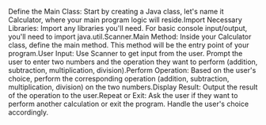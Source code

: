 Define the Main Class: Start by creating a Java class, let's name it Calculator, where your main program logic will reside.Import Necessary Libraries: Import any libraries you'll need. For basic console input/output, you'll need to import java.util.Scanner.Main Method: Inside your Calculator class, define the main method. This method will be the entry point of your program.User Input: Use Scanner to get input from the user. Prompt the user to enter two numbers and the operation they want to perform (addition, subtraction, multiplication, division).Perform Operation: Based on the user's choice, perform the corresponding operation (addition, subtraction, multiplication, division) on the two numbers.Display Result: Output the result of the operation to the user.Repeat or Exit: Ask the user if they want to perform another calculation or exit the program. Handle the user's choice accordingly.
